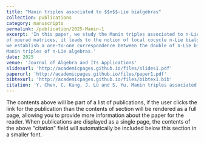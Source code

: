 ```yaml
---
title: "Manin triples associated to $$n$$-Lie bialgebras"
collection: publications
category: manuscripts
permalink: /publication/2025-Manin-1
excerpt: 'In this paper, we study the Manin triples associated to n-Lie bialgebras. We introduce the concept of operad matrices for n-Lie bialgebras. In particular, by studying a special case
of operad matrices, it leads to the notion of local cocycle n-Lie bialgebras. Furthermore,
we establish a one-to-one correspondence between the double of n-Lie bialgebras and
Manin triples of n-Lie algebras.'
date: 2025
venue: 'Journal of Algebra and Its Applications'
slidesurl: 'http://academicpages.github.io/files/slides1.pdf'
paperurl: 'http://academicpages.github.io/files/paper1.pdf'
bibtexurl: 'http://academicpages.github.io/files/bibtex1.bib'
citation: 'Y. Chen, C. Kang, J. Lü and S. Yu, Manin triples associated to n-Lie bialgebras, J. Algebra Appl., (2025),'
---
```

The contents above will be part of a list of publications, if the user clicks the link for the publication than the contents of section will be rendered as a full page, allowing you to provide more information about the paper for the reader. When publications are displayed as a single page, the contents of the above "citation" field will automatically be included below this section in a smaller font.
